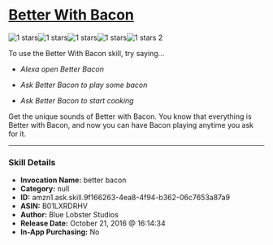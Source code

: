 # [Better With Bacon](http://alexa.amazon.com/#skills/amzn1.ask.skill.9f166263-4ea8-4f94-b362-06c7653a87a9)
![1 stars](../../images/ic_star_black_18dp_1x.png)![1 stars](../../images/ic_star_border_black_18dp_1x.png)![1 stars](../../images/ic_star_border_black_18dp_1x.png)![1 stars](../../images/ic_star_border_black_18dp_1x.png)![1 stars](../../images/ic_star_border_black_18dp_1x.png) 2

To use the Better With Bacon skill, try saying...

* *Alexa open Better Bacon*

* *Ask Better Bacon to play some bacon*

* *Ask Better Bacon to start cooking*

Get the unique sounds of Better with Bacon.  You know that everything is Better with Bacon, and now you can have Bacon playing anytime you ask for it.

***

### Skill Details

* **Invocation Name:** better bacon
* **Category:** null
* **ID:** amzn1.ask.skill.9f166263-4ea8-4f94-b362-06c7653a87a9
* **ASIN:** B01LXRDRHV
* **Author:** Blue Lobster Studios
* **Release Date:** October 21, 2016 @ 16:14:34
* **In-App Purchasing:** No
